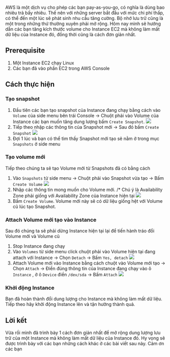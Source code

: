 AWS là một dịch vụ cho phép các bạn pay-as-you-go, có nghĩa là dùng bao nhiêu trả bấy nhiêu. Thế nên với những server bắt đầu với mức chi phí thấp, có thể đến một lúc sẽ phát sinh nhu cầu tăng cường. Bộ nhớ lưu trữ cũng là một trong những thứ thường xuyên phải mở rộng. Hôm nay mình sẽ hướng dẫn các bạn tăng kích thước volume cho Instance EC2 mà không làm mất dữ liệu của Instance đó, đồng thời cũng là cách đơn giản nhất.
## Prerequisite
1. Một Instance EC2 chạy Linux
2. Các bạn đã vào phần EC2 trong AWS Console
## Cách thực hiện
### Tạo snapshot 
1. Đầu tiên các bạn tạo snapshot của Instance đang chạy bằng cách vào `Volume` của side menu bên trái Console -> Chuột phải vào Volume của Instance các bạn muốn tăng dung lượng bấm `Create Snapshot`. 
![](https://images.viblo.asia/6a27b558-49bc-493e-93d9-ba10fac0f1f7.png)
2. Tiếp theo nhập các thông tin của Snapshot mới -> Sau đó bấm `Create Snapshot`
![](https://images.viblo.asia/ce81ea7f-074e-4512-8b8b-72e2ddcab3ec.png)
3. Đợi 1 lúc và bạn có thể tìm thấy Snapshot mới tạo sẽ nằm ở trong mục `Snapshots` ở side menu
### Tạo volume mới
Tiếp theo chúng ta sẽ tạo Volume mới từ Snapshots đã có bằng cách
1. Vào `Snapshots` từ side menu -> Chuột phải vào Snapshot vừa tạo -> Bấm `Create Volume`
![](https://images.viblo.asia/c08b1015-fe30-4cd4-b3d5-865f9e5df151.png)
2. Nhập các thông tin mong muốn cho Volume mới. 
/* Chú ý là Availability Zone phải giống với Availability Zone của Instance hiện tại
![](https://images.viblo.asia/fcdd9f48-af42-4ab3-ab5d-4e80c0a6b6c4.png)
3. Bấm `Create Volume`. Volume mới này sẽ có dữ liệu giống hệt với Volume cũ lúc tạo Snapshot.
### Attach Volume mới tạo vào Instance
Sau đó chúng ta sẽ phải dừng Instance hiện tại lại để tiến hành tráo đổi Volume mới và Volume cũ
1. Stop Instance đang chạy
2. Vào `Volumes` từ side menu click chuột phải vào Volume hiện tại đang attach với Instance -> Chọn `Detach` -> Bấm `Yes, detach`
![](https://images.viblo.asia/f0a16300-748c-4c48-b901-a5be9474104f.png)
3. Attach Volume mới vào Instance bằng cách chuột vào Volume mới tạo -> Chọn `Attach` -> Điền đúng thông tin của Instance đang chạy vào ô `Instance` , ở ô `Device`  điền  `/dev/sda` -> Bấm `Attach`
![](https://images.viblo.asia/f6d03494-e9f8-454b-9768-7847307221c5.png)
### Khởi động Instance
Bạn đã hoàn thành đổi dung lượng cho Instance mà không làm mất dữ liệu. Tiếp theo hãy khởi động Instance lên và tận hưởng thành quả.
## Lời kết
Vừa rồi mình đã trình bày 1 cách đơn giản nhất để mở rộng dung lượng lưu trữ của một Instance mà không làm mất dữ liệu của Instance đó. Hy vọng sẽ được trình bày với các bạn những cách khác ở các bài viết sau này. Cảm ơn các bạn